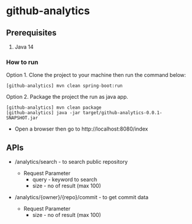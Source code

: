 # github-analytics

## Prerequisites
1. Java 14

### How to run
Option 1. Clone the project to your machine then run the command below:
    
    [github-analytics] mvn clean spring-boot:run

Option 2. Package the project the run as java app.
    
    [github-analytics] mvn clean package
    [github-analytics] java -jar target/github-analytics-0.0.1-SNAPSHOT.jar

* Open a browser then go to http://localhost:8080/index

## APIs

* /analytics/search - to search public repository
    * Request Parameter 
        * query - keyword to search
        * size - no of result (max 100)
        
 * /analytics/{owner}/{repo}/commit - to get commit data 
     * Request Parameter 
         * size - no of result (max 100)